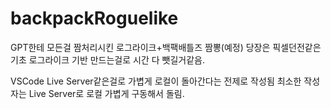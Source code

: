 # backpackRoguelike
GPT한테 모든걸 짬처리시킨 로그라이크+백팩배틀즈 짬뽕(예정)
당장은 픽셀던전같은 기초 로그라이크 기반 만드는걸로 시간 다 뺏길거같음.

VSCode Live Server같은걸로 가볍게 로컬이 돌아간다는 전제로 작성됨
최소한 작성자는 Live Server로 로컬 가볍게 구동해서 돌림.